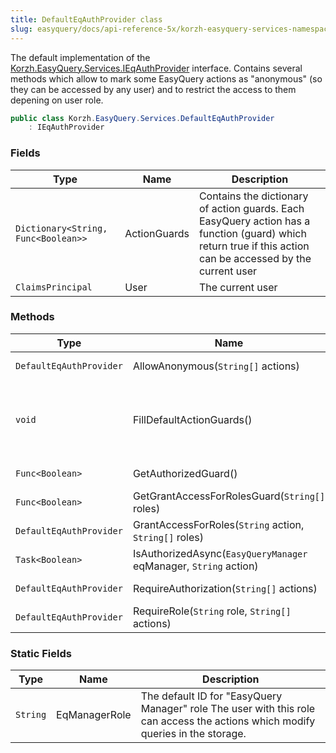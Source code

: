 ```yaml
---
title: DefaultEqAuthProvider class
slug: easyquery/docs/api-reference-5x/korzh-easyquery-services-namespace/defaulteqauthprovider-class
---
```



The default implementation of the [Korzh.EasyQuery.Services.IEqAuthProvider](/api-reference-5x/korzh-easyquery-services-namespace/ieqauthprovider-interface) interface.  Contains several methods which allow to mark some EasyQuery actions as "anonymous" (so they can be accessed by any user)  and to restrict the access to them depening on user role.
```csharp
public class Korzh.EasyQuery.Services.DefaultEqAuthProvider
    : IEqAuthProvider

```

### Fields

| Type | Name | Description | 
| --- | --- | --- | 
| `Dictionary<String, Func<Boolean>>` | ActionGuards | Contains the dictionary of action guards.  Each EasyQuery action has a function (guard) which return true if this action can be accessed by the current user | 
| `ClaimsPrincipal` | User | The current user | 


### Methods

| Type | Name | Description | 
| --- | --- | --- | 
| `DefaultEqAuthProvider` | AllowAnonymous(`String[]` actions) | Sets anonymous access for the actions specified in the parameter. | 
| `void` | FillDefaultActionGuards() | Fills the [Korzh.EasyQuery.Services.DefaultEqAuthProvider.ActionGuards](/api-reference-5x/korzh-easyquery-services-namespace/defaulteqauthprovider-class) list with the default guards.  The default setup includes the following 2 rules:  1. All actions requires authorization.  2. NewQuery, SaveQuery and RemoveQuery actions requires also the "EasyQuery Manager" (`eqmanager`) role. | 
| `Func<Boolean>` | GetAuthorizedGuard() | Gets the guard functions which returnc <c>true</c> only if the current user is authenticated. | 
| `Func<Boolean>` | GetGrantAccessForRolesGuard(`String[]` roles) | Gets the guard functions which grants access only for users with the specifeid roles. | 
| `DefaultEqAuthProvider` | GrantAccessForRoles(`String` action, `String[]` roles) | Grants the access to specified action for one more roles passed in the second parameter. | 
| `Task<Boolean>` | IsAuthorizedAsync(`EasyQueryManager` eqManager, `String` action) | Determines whether the current user can get access to the the specified action. | 
| `DefaultEqAuthProvider` | RequireAuthorization(`String[]` actions) | Sets the restricted access for the specified actions (only authorized users can access them). | 
| `DefaultEqAuthProvider` | RequireRole(`String` role, `String[]` actions) | Restricts the access to the actions specified in the second parameter by the user role passed in the first parameter. | 


### Static Fields

| Type | Name | Description | 
| --- | --- | --- | 
| `String` | EqManagerRole | The default ID for "EasyQuery Manager" role  The user with this role can access the actions which modify queries in the storage. |